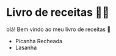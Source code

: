 # Livro de receitas :man_cook:

olá! Bem vindo ao meu livro de receitas :wave:

- Picanha Recheada
- Lasanha
